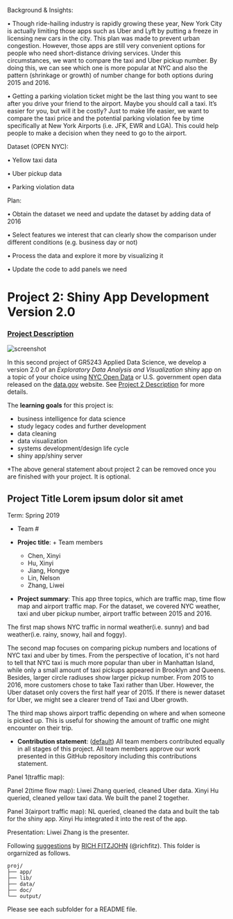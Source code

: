 Background & Insights:

•	Though ride-hailing industry is rapidly growing these year, New York City is actually limiting those apps such as Uber and Lyft by putting a freeze in licensing new cars in the city. This plan was made to prevent urban congestion. However, those apps are still very convenient options for people who need short-distance driving services. Under this circumstances, we want to compare the taxi and Uber pickup number. By doing this, we can see which one is more popular at NYC and also the pattern (shrinkage or growth) of number change for both options during 2015 and 2016. 

•	Getting a parking violation ticket might be the last thing you want to see after you drive your friend to the airport. Maybe you should call a taxi. It’s easier for you, but will it be costly? Just to make life easier, we want to compare the taxi price and the potential parking violation fee by time specifically at New York Airports (i.e. JFK, EWR and LGA). This could help people to make a decision when they need to go to the airport. 

Dataset (OPEN NYC):

•	Yellow taxi data

•	Uber pickup data

•	Parking violation data

Plan:

•	Obtain the dataset we need and update the dataset by adding data of 2016

•	Select features we interest that can clearly show the comparison under different conditions (e.g. business day or not)

•	Process the data and explore it more by visualizing it

•	Update the code to add panels we need






# Project 2: Shiny App Development Version 2.0

### [Project Description](doc/project2_desc.md)

![screenshot](doc/screenshot2.png)

In this second project of GR5243 Applied Data Science, we develop a version 2.0 of an *Exploratory Data Analysis and Visualization* shiny app on a topic of your choice using [NYC Open Data](https://opendata.cityofnewyork.us/) or U.S. government open data released on the [data.gov](https://data.gov/) website. See [Project 2 Description](doc/project2_desc.md) for more details.  

The **learning goals** for this project is:

- business intelligence for data science
- study legacy codes and further development
- data cleaning
- data visualization
- systems development/design life cycle
- shiny app/shiny server

*The above general statement about project 2 can be removed once you are finished with your project. It is optional.

## Project Title Lorem ipsum dolor sit amet
Term: Spring 2019

+ Team #
+ **Projec title**: + Team members
	+ Chen, Xinyi
	+ Hu, Xinyi
	+ Jiang, Hongye
	+ Lin, Nelson
	+ Zhang, Liwei 

+ **Project summary**: 
This app three topics, which are traffic map, time flow map and airport traffic map. For the dataset, we covered NYC weather, taxi and uber pickup number, airport traffic between 2015 and 2016.

The first map shows NYC traffic in normal weather(i.e. sunny) and bad weather(i.e. rainy, snowy, hail and foggy). 

The second map focuses on comparing pickup numbers and locations of NYC taxi and uber by times. From the perspective of location, it's not hard to tell that NYC taxi is much more popular than uber in Manhattan Island, while only a small amount of taxi pickups appeared in Brooklyn and Queens. Besides, larger circle radiuses show larger pickup number. From 2015 to 2016, more customers chose to take Taxi rather than Uber. However, the Uber dataset only covers the first half year of 2015. If there is newer dataset for Uber, we might see a clearer trend of Taxi and Uber growth.

The third map shows airport traffic depending on where and when someone is picked up. This is useful for showing the amount of traffic one might encounter on their trip. 


+ **Contribution statement**: ([default](doc/a_note_on_contributions.md)) All team members contributed equally in all stages of this project. All team members approve our work presented in this GitHub repository including this contributions statement.

Panel 1(traffic map):

Panel 2(time flow map): Liwei Zhang queried, cleaned Uber data. Xinyi Hu queried, cleaned yellow taxi data. We built the panel 2 together. 

Panel 3(airport traffic map): NL queried, cleaned the data and built the tab for the shiny app. Xinyi Hu integrated it into the rest of the app.

Presentation: Liwei Zhang is the presenter.



Following [suggestions](http://nicercode.github.io/blog/2013-04-05-projects/) by [RICH FITZJOHN](http://nicercode.github.io/about/#Team) (@richfitz). This folder is orgarnized as follows.

```
proj/
├── app/
├── lib/
├── data/
├── doc/
└── output/
```

Please see each subfolder for a README file.

